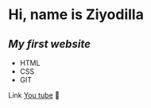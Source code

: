 # Hi, name is Ziyodilla

## _My first website_

- HTML
- CSS
- GIT

Link [You tube](https://www.youtube.com/) 🤑